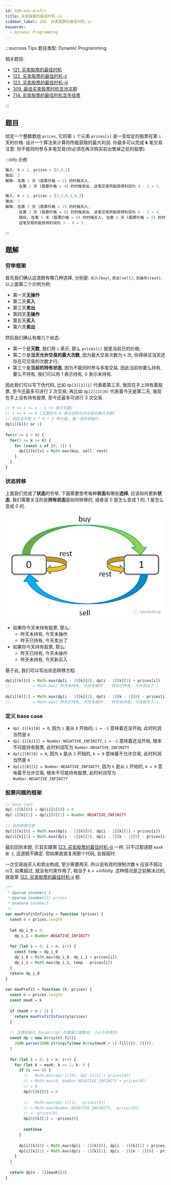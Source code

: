 ```yaml
---
id: 188-max-profit
title: 买卖股票的最佳时机-iv
sidebar_label: 188. 买卖股票的最佳时机-iv
keywords:
  - Dynamic Programming
---
```


:::success Tips
题目类型: Dynamic Programming

相关题目:

- [121. 买卖股票的最佳时机](/leetcode/easy/121-max-profit)
- [122. 买卖股票的最佳时机-ii](/leetcode/easy/122-max-profit)
- [123. 买卖股票的最佳时机-iii](/leetcode/hard/123-max-profit)
- [309. 最佳买卖股票时机含冷冻期](/leetcode/medium/309-max-profit)
- [714. 买卖股票的最佳时机含手续费](/leetcode/medium/714-max-profit)

:::

## 题目

给定一个整数数组 `prices`, 它的第 `i` 个元素 `prices[i]` 是一支给定的股票在第 `i` 天的价格. 设计一个算法来计算你所能获取的最大利润. 你最多可以完成 **k** 笔交易. 注意: 你不能同时参与多笔交易(你必须在再次购买前出售掉之前的股票).

:::info 示例

```ts
输入: k = 2, prices = [2,4,1]
输出: 2
解释: 在第 1 天 (股票价格 = 2) 的时候买入,
      在第 2 天 (股票价格 = 4) 的时候卖出, 这笔交易所能获得利润为 4 - 2 = 2.
```

```ts
输入: k = 2, prices = [3,2,6,5,0,3]
输出: 7
解释: 在第 2 天 (股票价格 = 2) 的时候买入,
      在第 3 天 (股票价格 = 6) 的时候卖出, 这笔交易所能获得利润为 6 - 2 = 4.
      随后, 在第 5 天 (股票价格 = 0) 的时候买入, 在第 6 天 (股票价格 = 3) 的时候卖出,
      这笔交易所能获得利润为 3 - 0 = 3.
```

:::

## 题解

### 穷举框架

首先我们确认这道题有哪几种选择, 分别是: `买入(buy)`, `卖出(sell)`, `无操作(rest)`. 以上面第二个示例为例:

- 第一天**无操作**
- 第二天**买入**
- 第三天**卖出**
- 第四天**无操作**
- 第五天**买入**
- 第六天**卖出**

然后我们确认有哪几个状态:

- 第一个是**天数**, 我们用 `i` 表示, 那么 `prices[i]` 就是当前日的价格;
- 第二个是**当天允许交易的最大次数**, 因为最大交易次数为 `k` 次, 你得保证当天还存在可交易的次数才行;
- 第三个是**当前的持有状态**, 因为不能同时参与多笔交易, 因此当前你要么持有, 要么不持有, 我们可以用 1 表示持有, 0 表示未持有.

因此我们可以写下伪代码, 比如 `dp[3][2][1]` 代表着第三天, 我现在手上持有着股票, 至今还最多可进行 2 次交易; 再比如 `dp[2][3][0]` 代表着今天是第二天, 我现在手上没有持有股票, 至今还最多可进行 3 次交易.

```ts
// 0 <= i <= n - 1 (n 表示天数)
// 1 <= k <= K (这里的大 K 表示总的允许交易的最大次数)
// 因此总共有 n * K * 2 种可能, 整一波穷举就行
dp[i][k][0 or 1]

for(0 <= i < n) {
  for(1 <= k <= K) {
    for (const s of [0, 1]) {
      dp[i][k][s] = Math.max(buy, sell, rest)
    }
  }
}
```

### 状态转移

上面我们完成了**状态**的穷举, 下面需要思考每种**状态**有哪些**选择**, 应该如何更新**状态**. 我们需要关注的是**持有状态**是如何转移的, 或者说 0 是怎么变成 1 的, 1 是怎么变成 0 的.

![188-max-profit](../../static/img/188-max-profit.jpeg)

- 如果你今天未持有股票, 那么:
  - 昨天未持有, 今天未操作
  - 昨天已持有, 今天卖出了
- 如果你今天持有股票, 那么:
  - 昨天已持有, 今天未操作
  - 昨天未持有, 今天新买入

基于此, 我们可以写出状态转移方程:

```ts
dp[i][k][0] = Math.max(dp[i - 1][k][0], dp[i - 1][k][1] + prices[i])
//          = Math.max('昨天未持有, 今天未操作', '昨天已持有, 今天卖出了')

dp[i][k][1] = Math.max(dp[i - 1][k][1], dp[i - 1][k - 1][0] - prices[i])
//          = Math.max('昨天已持有, 今天未操作', '昨天未持有, 今天新买入')
```

### 定义 base case

- `dp[-1][k][0] = 0`, 因为 `i` 是从 `0` 开始的, `i = -1` 意味着还没开始, 此时利润当然是 `0`
- `dp[-1][k][1] = Number.NEGATIVE_INFINITY`, `i = -1` 意味着还没开始, 根本不可能持有股票, 此时利润写为 `Number.NEGATIVE_INFINITY`
- `dp[i][0][0] = 0`, 因为 `k` 是从 `1` 开始的, `k = 0` 意味着不允许交易, 此时利润当然是 `0`
- `dp[i][0][1] = Number.NEGATIVE_INFINITY`, 因为 `k` 是从 `1` 开始的, `k = 0` 意味着不允许交易, 根本不可能持有股票, 此时利润写为 `Number.NEGATIVE_INFINITY`

### 股票问题的框架

```ts
// base case
dp[-1][k][0] = dp[i][0][0] = 0
dp[-1][k][1] = dp[i][0][1] = Number.NEGATIVE_INFINITY

// 状态转移方程
dp[i][k][0] = Math.max(dp[i - 1][k][0], dp[i - 1][k][1] + prices[i])
dp[i][k][1] = Math.max(dp[i - 1][k][1], dp[i - 1][k - 1][0] - prices[i])
```

最后回到本题, 它其实跟第 [123. 买卖股票的最佳时机-iii](/leetcode/hard/123-max-profit) 一样, 只不过那道题 `maxK 是 2`, 这道题不确定. 但如果直接复用那个代码, 会报超时.

一次交易由买入和卖出构成, 至少需要两天. 所以说有效的限制次数 k 应该不超过 n/2, 如果超过, 就没有约束作用了, 相当于 k = +infinity. 这种情况是之前解决过的, 就是第 [122. 买卖股票的最佳时机-ii](/leetcode/easy/122-max-profit) 题.

```ts
/**
 * @param {number} k
 * @param {number[]} prices
 * @return {number}
 */
var maxProfitInfinity = function (prices) {
  const n = prices.length

  let dp_i_0 = 0,
    dp_i_1 = Number.NEGATIVE_INFINITY

  for (let i = 0; i < n; i++) {
    const temp = dp_i_0
    dp_i_0 = Math.max(dp_i_0, dp_i_1 + prices[i])
    dp_i_1 = Math.max(dp_i_1, temp - prices[i])
  }
  return dp_i_0
}

var maxProfit = function (k, prices) {
  const n = prices.length
  const maxK = k

  if (maxK > n / 2) {
    return maxProfitInfinity(prices)
  }

  // 注意初始化 JavaScript 的傻逼三维数组, 小心引用类型.
  const dp = new Array(n).fill(
    JSON.parse(JSON.stringify(new Array(maxK + 1).fill([0, 0]))),
  )

  for (let i = 0; i < n; i++) {
    for (let k = maxK; k >= 1; k--) {
      if (i === 0) {
        //   Math.max(dp[-1][0], dp[-1][1] + prices[0])
        // = Math.max(0, Number.NEGATIVE_INFINITY + prices[0])
        // = 0
        dp[0][k][0] = 0

        //   Math.max(dp[-1][1], -prices[0])
        // = Math.max(Number.NEGATIVE_INFINITY, -prices[0])
        // = -prices[0]
        dp[0][k][1] = -prices[0]

        continue
      }

      dp[i][k][0] = Math.max(dp[i - 1][k][0], dp[i - 1][k][1] + prices[i])
      dp[i][k][1] = Math.max(dp[i - 1][k][1], dp[i - 1][k - 1][0] - prices[i])
    }
  }

  return dp[n - 1][maxK][0]
}
```

